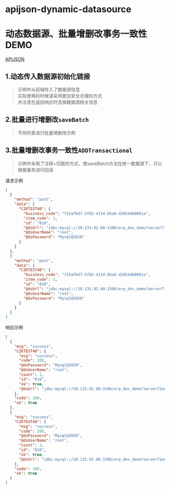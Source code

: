 # apijson-dynamic-datasource  
# 动态数据源、批量增删改事务一致性DEMO

[APIJSON](http://apijson.cn/)

## 1.动态传入数据源初始化链接
> 示例中从前端传入了数据源信息  
> 实际使用的时候请采用更加安全合理的方式  
> 并注意在返回响应时去掉数据源相关信息
## 2.批量进行增删改`saveBatch`
> 不同的表进行批量增删改示例
## 3.批量增删改事务一致性`ADDTransactional`
> 示例中采用了注释+切面的方式，使saveBatch方法在统一数据源下，可以根据事务进行回滚

请求示例
```json
[
  {
    "method": "post",
    "data": {
      "CZKTEST40": {
        "business_code": "f15afbd7-5f82-413d-85a6-d2054d60061a",
        "item_code": 1,
        "id": "010",
        "@dsUrl": "jdbc:mysql://10.133.92.80:3306/erp_dev_demo?serverTimezone=GMT%2B8&useUnicode=true&characterEncoding=UTF-8&allowMultiQueries=true",
        "@dsUserName": "root",
        "@dsPassword": "Mysql@2020"
      }
    }
  },
  {
    "method": "post",
    "data": {
      "CZKTEST40": {
        "business_code": "f15afbd7-5f82-413d-85a6-d2054d60061a",
        "item_code": 1,
        "id": "020",
        "@dsUrl": "jdbc:mysql://10.133.92.80:3306/erp_dev_demo?serverTimezone=GMT%2B8&useUnicode=true&characterEncoding=UTF-8&allowMultiQueries=true",
        "@dsUserName": "root",
        "@dsPassword": "Mysql@2020"
      }
    }
  }
]
```

响应示例
```json
[
  {
    "msg": "success",
    "CZKTEST40": {
      "msg": "success",
      "code": 200,
      "@dsPassword": "Mysql@2020",
      "@dsUserName": "root",
      "count": 1,
      "id": "010",
      "ok": true,
      "@dsUrl": "jdbc:mysql://10.133.92.80:3306/erp_dev_demo?serverTimezone=GMT%2B8&useUnicode=true&characterEncoding=UTF-8&allowMultiQueries=true"
    },
    "code": 200,
    "ok": true
  },
  {
    "msg": "success",
    "CZKTEST40": {
      "msg": "success",
      "code": 200,
      "@dsPassword": "Mysql@2020",
      "@dsUserName": "root",
      "count": 1,
      "id": "020",
      "ok": true,
      "@dsUrl": "jdbc:mysql://10.133.92.80:3306/erp_dev_demo?serverTimezone=GMT%2B8&useUnicode=true&characterEncoding=UTF-8&allowMultiQueries=true"
    },
    "code": 200,
    "ok": true
  }
]
```